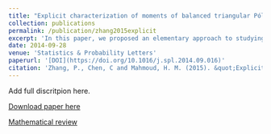 ```yaml
---
title: "Explicit characterization of moments of balanced triangular Pólya urns by an elementary approach"
collection: publications
permalink: /publication/zhang2015explicit
excerpt: 'In this paper, we proposed an elementary approach to studying two-color urn model. The dynamic of the urns was characterized via the moments. The exact moments include Stirling numbers of the second second kind. The asymptoic moments were derived as well.'
date: 2014-09-28
venue: 'Statistics & Probability Letters'
paperurl: '[DOI](https://doi.org/10.1016/j.spl.2014.09.016)'
citation: 'Zhang, P., Chen, C and Mahmoud, H. M. (2015). &quot;Explicit characterization of moments of balanced triangular Pólya urns by an elementary approach.&quot; <i>Statistics & Probability Letters</i>, <b>96</b>, 149--153.'
---
```

Add full discritpion here.

[Download paper here](https://doi.org/10.1016/j.spl.2014.09.016)

[Mathematical review](https://mathscinet.ams.org/mathscinet-getitem?mr=3281759)
